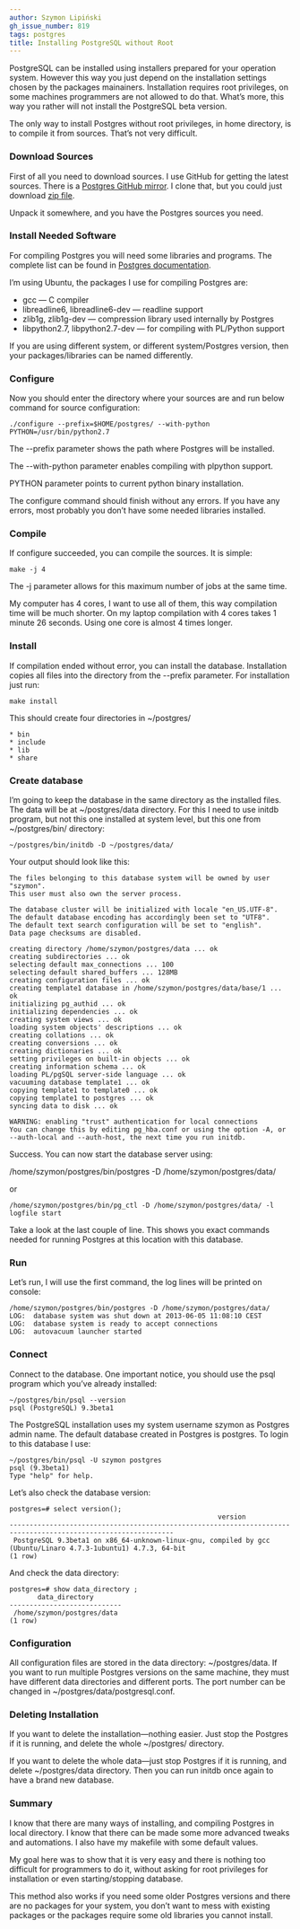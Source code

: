 ```yaml
---
author: Szymon Lipiński
gh_issue_number: 819
tags: postgres
title: Installing PostgreSQL without Root
---
```


PostgreSQL can be installed using installers prepared for your operation system. However this way you just depend on the installation settings chosen by the packages mainainers. Installation requires root privileges, on some machines programmers are not allowed to do that. What’s more, this way you rather will not install the PostgreSQL beta version.

The only way to install Postgres without root privileges, in home directory, is to compile it from sources. That’s not very difficult.

### Download Sources

First of all you need to download sources. I use GitHub for getting the latest sources. There is a [Postgres GitHub mirror](https://github.com/postgres/postgres). I clone that, but you could just download [zip file](https://github.com/postgres/postgres/archive/master.zip).

Unpack it somewhere, and you have the Postgres sources you need.

### Install Needed Software

For compiling Postgres you will need some libraries and programs. The complete list can be found in [Postgres documentation](https://www.postgresql.org/docs/9.2/static/install-requirements.html).

I’m using Ubuntu, the packages I use for compiling Postgres are:

- gcc — C compiler
- libreadline6, libreadline6-dev — readline support
- zlib1g, zlib1g-dev — compression library used internally by Postgres
- libpython2.7, libpython2.7-dev — for compiling with PL/Python support

If you are using different system, or different system/Postgres version, then your packages/libraries can be named differently.

### Configure

Now you should enter the directory where your sources are and run below command for source configuration:

```
./configure --prefix=$HOME/postgres/ --with-python PYTHON=/usr/bin/python2.7
```

The --prefix parameter shows the path where Postgres will be installed.

The --with-python parameter enables compiling with plpython support.

PYTHON parameter points to current python binary installation.

The configure command should finish without any errors. If you have any errors, most probably you don’t have some needed libraries installed.

### Compile

If configure succeeded, you can compile the sources. It is simple:

```
make -j 4
```

The -j parameter allows for this maximum number of jobs at the same time.

My computer has 4 cores, I want to use all of them, this way compilation time will be much shorter. On my laptop compilation with 4 cores takes 1 minute 26 seconds. Using one core is almost 4 times longer.

### Install

If compilation ended without error, you can install the database. Installation copies all files into the directory from the --prefix parameter. For installation just run:

```
make install
```

This should create four directories in ~/postgres/

```
* bin
* include
* lib
* share
```

### Create database

I’m going to keep the database in the same directory as the installed files. The data will be at ~/postgres/data directory. For this I need to use initdb program, but not this one installed at system level, but this one from ~/postgres/bin/ directory:

```
~/postgres/bin/initdb -D ~/postgres/data/
```

Your output should look like this:

```
The files belonging to this database system will be owned by user "szymon".
This user must also own the server process.

The database cluster will be initialized with locale "en_US.UTF-8".
The default database encoding has accordingly been set to "UTF8".
The default text search configuration will be set to "english".
Data page checksums are disabled.

creating directory /home/szymon/postgres/data ... ok
creating subdirectories ... ok
selecting default max_connections ... 100
selecting default shared_buffers ... 128MB
creating configuration files ... ok
creating template1 database in /home/szymon/postgres/data/base/1 ... ok
initializing pg_authid ... ok
initializing dependencies ... ok
creating system views ... ok
loading system objects' descriptions ... ok
creating collations ... ok
creating conversions ... ok
creating dictionaries ... ok
setting privileges on built-in objects ... ok
creating information schema ... ok
loading PL/pgSQL server-side language ... ok
vacuuming database template1 ... ok
copying template1 to template0 ... ok
copying template1 to postgres ... ok
syncing data to disk ... ok

WARNING: enabling "trust" authentication for local connections
You can change this by editing pg_hba.conf or using the option -A, or
--auth-local and --auth-host, the next time you run initdb.
```

Success. You can now start the database server using:

/home/szymon/postgres/bin/postgres -D /home/szymon/postgres/data/

or

    /home/szymon/postgres/bin/pg_ctl -D /home/szymon/postgres/data/ -l logfile start

Take a look at the last couple of line. This shows you exact commands needed for running Postgres at this location with this database.

### Run

Let’s run, I will use the first command, the log lines will be printed on console:

```
/home/szymon/postgres/bin/postgres -D /home/szymon/postgres/data/
LOG:  database system was shut down at 2013-06-05 11:08:10 CEST
LOG:  database system is ready to accept connections
LOG:  autovacuum launcher started
```

### Connect

Connect to the database. One important notice, you should use the psql program which you’ve already installed:

```
~/postgres/bin/psql --version
psql (PostgreSQL) 9.3beta1
```

The PostgreSQL installation uses my system username szymon as Postgres admin name. The default database created in Postgres is postgres. To login to this database I use:

```
~/postgres/bin/psql -U szymon postgres
psql (9.3beta1)
Type "help" for help.
```

Let’s also check the database version:

```
postgres=# select version();
                                                    version
---------------------------------------------------------------------------------------------------------------
 PostgreSQL 9.3beta1 on x86_64-unknown-linux-gnu, compiled by gcc (Ubuntu/Linaro 4.7.3-1ubuntu1) 4.7.3, 64-bit
(1 row)
```

And check the data directory:

```
postgres=# show data_directory ;
       data_directory
----------------------------
 /home/szymon/postgres/data
(1 row)
```

### Configuration

All configuration files are stored in the data directory: ~/postgres/data. If you want to run multiple Postgres versions on the same machine, they must have different data directories and different ports. The port number can be changed in ~/postgres/data/postgresql.conf.

### Deleting Installation

If you want to delete the installation—​nothing easier. Just stop the Postgres if it is running, and delete the whole ~/postgres/ directory.

If you want to delete the whole data—​just stop Postgres if it is running, and delete ~/postgres/data directory. Then you can run initdb once again to have a brand new database.

### Summary

I know that there are many ways of installing, and compiling Postgres in local directory. I know that there can be made some more advanced tweaks and automations. I also have my makefile with some default values.

My goal here was to show that it is very easy and there is nothing too difficult for programmers to do it, without asking for root privileges for installation or even starting/stopping database.

This method also works if you need some older Postgres versions and there are no packages for your system, you don’t want to mess with existing packages or the packages require some old libraries you cannot install.
